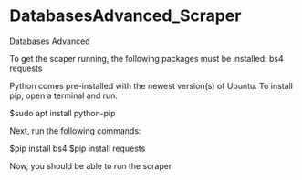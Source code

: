 # DatabasesAdvanced_Scraper
Databases Advanced

To get the scaper running, the following packages must be installed:
bs4
requests

Python comes pre-installed with the newest version(s) of Ubuntu.
To install pip, open a terminal and run:

$sudo apt install python-pip

Next, run the following commands:

$pip install bs4
$pip install requests

Now, you should be able to run the scraper
